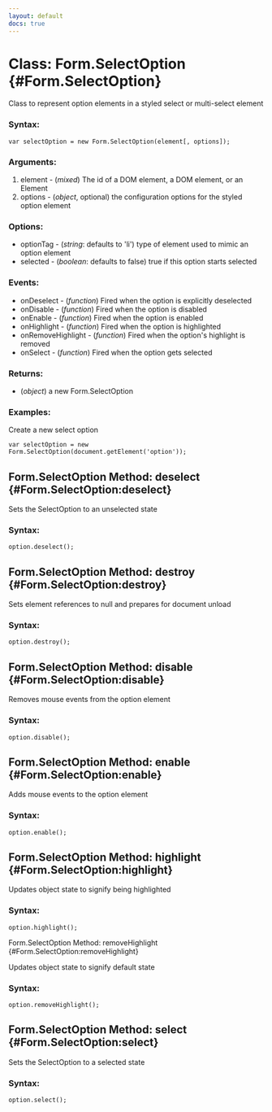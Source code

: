 ```yaml
---
layout: default
docs: true
---
```

Class: Form.SelectOption {#Form.SelectOption}
========================

Class to represent option elements in a styled select or multi-select element

### Syntax:

    var selectOption = new Form.SelectOption(element[, options]);

### Arguments:

1. element - (*mixed*) The id of a DOM element, a DOM element, or an Element
1. options - (*object*, optional) the configuration options for the styled option element

### Options:

* optionTag - (*string*: defaults to 'li') type of element used to mimic an option element
* selected - (*boolean*: defaults to false) true if this option starts selected

### Events:

* onDeselect - (*function*) Fired when the option is explicitly deselected
* onDisable - (*function*) Fired when the option is disabled
* onEnable - (*function*) Fired when the option is enabled
* onHighlight - (*function*) Fired when the option is highlighted
* onRemoveHighlight - (*function*) Fired when the option's highlight is removed
* onSelect - (*function*) Fired when the option gets selected

### Returns:

* (*object*) a new Form.SelectOption

### Examples:

Create a new select option

    var selectOption = new Form.SelectOption(document.getElement('option'));



Form.SelectOption Method: deselect {#Form.SelectOption:deselect}
----------------------------------

Sets the SelectOption to an unselected state

### Syntax:

    option.deselect();



Form.SelectOption Method: destroy {#Form.SelectOption:destroy}
---------------------------------

Sets element references to null and prepares for document unload

### Syntax:

    option.destroy();



Form.SelectOption Method: disable {#Form.SelectOption:disable}
---------------------------------

Removes mouse events from the option element

### Syntax:

    option.disable();


Form.SelectOption Method: enable {#Form.SelectOption:enable}
--------------------------------

Adds mouse events to the option element

### Syntax:

    option.enable();



Form.SelectOption Method: highlight {#Form.SelectOption:highlight}
-----------------------------------

Updates object state to signify being highlighted

### Syntax:

    option.highlight();



Form.SelectOption Method: removeHighlight {#Form.SelectOption:removeHighlight}

Updates object state to signify default state

### Syntax:

    option.removeHighlight();



Form.SelectOption Method: select {#Form.SelectOption:select}
--------------------------------

Sets the SelectOption to a selected state

### Syntax:

    option.select();



[Element]: http://mootools.net/docs/core/Element/Element

